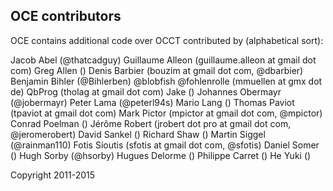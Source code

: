 ## OCE contributors

OCE contains additional code over OCCT contributed by (alphabetical sort):

Jacob Abel (@thatcadguy)
Guillaume Alleon (guillaume.alleon at gmail dot com)
Greg Allen ()
Denis Barbier (bouzim at gmail dot com, @dbarbier)
Benjamin Bihler (@Bihlerben)
@blobfish
@fohlenrolle (mmuellen at gmx dot de)
QbProg (tholag at gmail dot com)
Jake ()
Johannes Obermayr (@jobermayr)
Peter Lama (@peterl94s)
Mario Lang ()
Thomas Paviot (tpaviot at gmail dot com)
Mark Pictor (mpictor at gmail dot com, @mpictor)
Conrad Poelman ()
Jérôme Robert (jrobert dot pro at gmail dot com, @jeromerobert)
David Sankel ()
Richard Shaw ()
Martin Siggel (@rainman110)
Fotis Sioutis (sfotis at gmail dot com, @sfotis)
Daniel Somer ()
Hugh Sorby (@hsorby)
Hugues Delorme ()
Philippe Carret ()
He Yuki ()

Copyright 2011-2015
